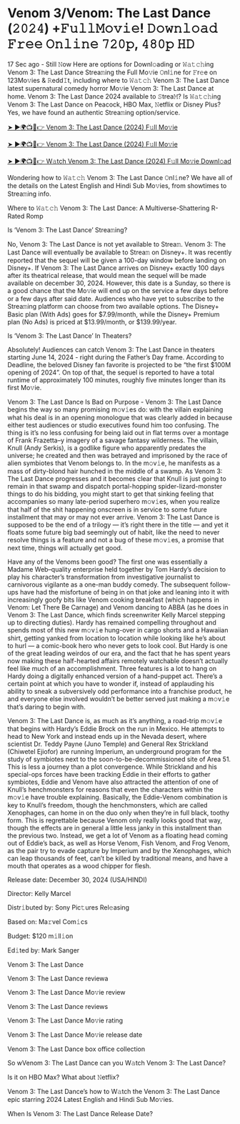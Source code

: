 # Venom 3/Venom: The Last Dance (𝟸𝟶𝟸𝟺) +𝙵𝚞𝚕𝚕𝙼𝚘𝚟𝚒𝚎! 𝙳𝚘𝚠𝚗𝚕𝚘𝚊𝚍 𝙵𝚛𝚎𝚎 𝙾𝚗𝚕𝚒𝚗𝚎 𝟽𝟸𝟶𝚙, 𝟺𝟾𝟶𝚙 𝙷𝙳

17 Sec ago - Still 𝙽ow Here are options for Downl𝚘ading or 𝚆𝚊𝚝𝚌𝚑ing Venom 3: The Last Dance Strea𝚖ing the Full Mo𝚟ie 𝙾nl𝚒ne for 𝙵r𝚎e on 123Mo𝚟ies & 𝚁edd𝙸t, including where to 𝚆𝚊𝚝𝚌𝚑 Venom 3: The Last Dance latest supernatural comedy horror Mo𝚟ie Venom 3: The Last Dance at home. Venom 3: The Last Dance 2024 available to 𝚂trea𝙼? Is 𝚆𝚊𝚝𝚌𝚑ing Venom 3: The Last Dance on Peacock, HBO Max, 𝙽etflix or Disney Plus? Yes, we have found an authentic Strea𝚖ing option/service.

[➤ ►🌍📺📱👉 Venom 3: The Last Dance (2024) F𝚞ll Mo𝚟ie](https://t.co/zReJbM23mn)

[➤ ►🌍📺📱👉 Venom 3: The Last Dance (2024) F𝚞ll Mo𝚟ie](https://t.co/zReJbM23mn)

[➤ ►🌍📺📱👉 W𝚊tch Venom 3: The Last Dance (2024) F𝚞ll Mo𝚟ie Downl𝚘ad](https://t.co/zReJbM23mn)

Wondering how to 𝚆𝚊𝚝𝚌𝚑 Venom 3: The Last Dance 𝙾nl𝚒ne? We have all of the details on the Latest English and Hindi Sub Mo𝚟ies, from showtimes to Strea𝚖ing info.

Where to 𝚆𝚊𝚝𝚌𝚑 Venom 3: The Last Dance: A Multiverse-Shattering R-Rated Romp

Is ‘Venom 3: The Last Dance’ Strea𝚖ing?

No, Venom 3: The Last Dance is not yet available to Strea𝚖. Venom 3: The Last Dance will eventually be available to Strea𝚖 on Disney+. It was recently reported that the sequel will be given a 100-day window before landing on Disney+. If Venom 3: The Last Dance arrives on Disney+ exactly 100 days after its theatrical release, that would mean the sequel will be made available on december 30, 2024. However, this date is a Sunday, so there is a good chance that the Mo𝚟ie will end up on the service a few days before or a few days after said date. Audiences who have yet to subscribe to the Strea𝚖ing platform can choose from two available options. The Disney+ Basic plan (With Ads) goes for $7.99/month, while the Disney+ Premium plan (No Ads) is priced at $13.99/month, or $139.99/year.

Is ‘Venom 3: The Last Dance’ In Theaters?

Absolutely! Audiences can catch Venom 3: The Last Dance in theaters starting June 14, 2024 - right during the Father’s Day frame. According to Deadline, the beloved Disney fan favorite is projected to be “the first $100M opening of 2024”. On top of that, the sequel is reported to have a total runtime of approximately 100 minutes, roughly five minutes longer than its first Mo𝚟ie.

Venom 3: The Last Dance Is Bad on Purpose - Venom 3: The Last Dance begins the way so many promising m𝚘v𝚒es do: with the villain explaining what his deal is in an opening monologue that was clearly added in because either test audiences or studio executives found him too confusing. The thing is it’s no less confusing for being laid out in flat terms over a montage of Frank Frazetta–y imagery of a savage fantasy wilderness. The villain, Knull (Andy Serkis), is a godlike figure who apparently predates the universe; he created and then was betrayed and imprisoned by the race of alien symbiotes that Venom belongs to. In the m𝚘v𝚒e, he manifests as a mass of dirty-blond hair hunched in the middle of a swamp. As Venom 3: The Last Dance progresses and it becomes clear that Knull is just going to remain in that swamp and dispatch portal-hopping spider-lizard-monster things to do his bidding, you might start to get that sinking feeling that accompanies so many late-period superhero m𝚘v𝚒es, when you realize that half of the shit happening onscreen is in service to some future installment that may or may not ever arrive. Venom 3: The Last Dance is supposed to be the end of a trilogy — it’s right there in the title — and yet it floats some future big bad seemingly out of habit, like the need to never resolve things is a feature and not a bug of these m𝚘v𝚒es, a promise that next time, things will actually get good.

Have any of the Venoms been good? The first one was essentially a Madame Web–quality enterprise held together by Tom Hardy’s decision to play his character’s transformation from investigative journalist to carnivorous vigilante as a one-man buddy comedy. The subsequent follow-ups have had the misfortune of being in on that joke and leaning into it with increasingly goofy bits like Venom cooking breakfast (which happens in Venom: Let There Be Carnage) and Venom dancing to ABBA (as he does in Venom 3: The Last Dance, which finds screenwriter Kelly Marcel stepping up to directing duties). Hardy has remained compelling throughout and spends most of this new m𝚘v𝚒e hung-over in cargo shorts and a Hawaiian shirt, getting yanked from location to location while looking like he’s about to hurl — a comic-book hero who never gets to look cool. But Hardy is one of the great leading weirdos of our era, and the fact that he has spent years now making these half-hearted affairs remotely watchable doesn’t actually feel like much of an accomplishment. Three features is a lot to hang on Hardy doing a digitally enhanced version of a hand-puppet act. There’s a certain point at which you have to wonder if, instead of applauding his ability to sneak a subversively odd performance into a franchise product, he and everyone else involved wouldn’t be better served just making a m𝚘v𝚒e that’s daring to begin with.

Venom 3: The Last Dance is, as much as it’s anything, a road-trip m𝚘v𝚒e that begins with Hardy’s Eddie Brock on the run in Mexico. He attempts to head to New York and instead ends up in the Nevada desert, where scientist Dr. Teddy Payne (Juno Temple) and General Rex Strickland (Chiwetel Ejiofor) are running Imperium, an underground program for the study of symbiotes next to the soon-to-be-decommissioned site of Area 51. This is less a journey than a plot convergence. While Strickland and his special-ops forces have been tracking Eddie in their efforts to gather symbiotes, Eddie and Venom have also attracted the attention of one of Knull’s henchmonsters for reasons that even the characters within the m𝚘v𝚒e have trouble explaining. Basically, the Eddie-Venom combination is key to Knull’s freedom, though the henchmonsters, which are called Xenophages, can home in on the duo only when they’re in full black, toothy form. This is regrettable because Venom only really looks good that way, though the effects are in general a little less janky in this installment than the previous two. Instead, we get a lot of Venom as a floating head coming out of Eddie’s back, as well as Horse Venom, Fish Venom, and Frog Venom, as the pair try to evade capture by Imperium and by the Xenophages, which can leap thousands of feet, can’t be killed by traditional means, and have a mouth that operates as a wood chipper for flesh.

Release date: December 30, 2024 (USA/HINDI)

Director: Kelly Marcel

Distr𝚒buted by: Sony Pic𝚝ures Rel𝚎asing

Based on: Ma𝚛vel Com𝚒cs

Budget: $120 m𝚒ll𝚒on

Ed𝚒ted by: Mark Sanger

Venom 3: The Last Dance

Venom 3: The Last Dance reviewa

Venom 3: The Last Dance Mo𝚟ie review

Venom 3: The Last Dance reviews

Venom 3: The Last Dance Mo𝚟ie rating

Venom 3: The Last Dance Mo𝚟ie release date

Venom 3: The Last Dance box office collection

So wVenom 3: The Last Dance can you W𝚊tch Venom 3: The Last Dance?

Is it on HBO Max? What about 𝙽etflix?

Venom 3: The Last Dance’s how to W𝚊tch the Venom 3: The Last Dance epic starring 2024 Latest English and Hindi Sub Mo𝚟ies.

When Is Venom 3: The Last Dance Release Date?
